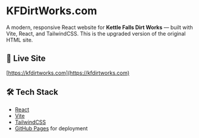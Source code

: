 # KFDirtWorks.com

A modern, responsive React website for **Kettle Falls Dirt Works** — built with Vite, React, and TailwindCSS. This is the upgraded version of the original HTML site.

## 🚜 Live Site

[https://kfdirtworks.com](https://kfdirtworks.com)

## 🛠️ Tech Stack

- [React](https://reactjs.org/)
- [Vite](https://vitejs.dev/)
- [TailwindCSS](https://tailwindcss.com/)
- [GitHub Pages](https://pages.github.com/) for deployment


